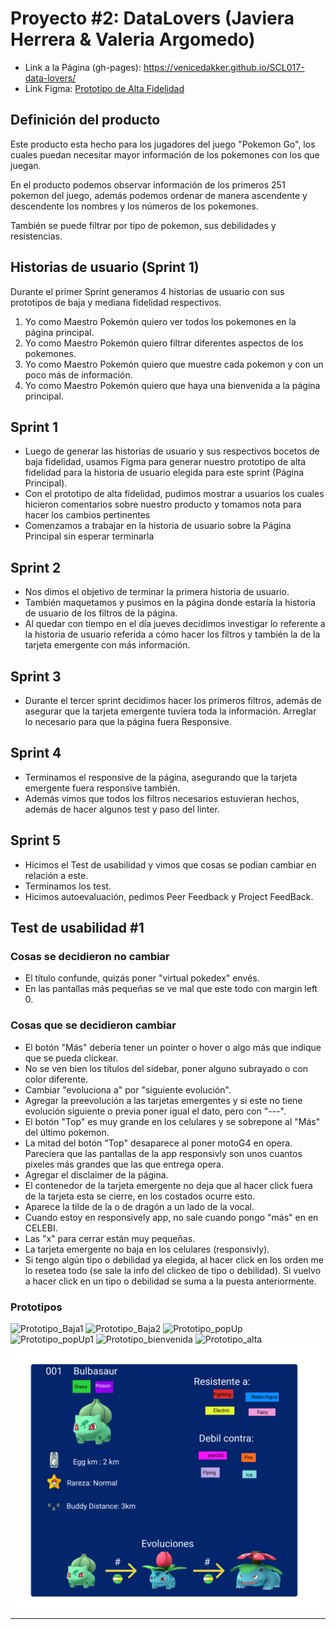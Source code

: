 ﻿# Proyecto #2: DataLovers (Javiera Herrera & Valeria Argomedo)

* Link a la Página (gh-pages): https://venicedakker.github.io/SCL017-data-lovers/ 
* Link Figma: [Prototipo de Alta Fidelidad ](https://www.figma.com/file/fxpUJgdxYroRBwpN3yXuvC/DataLovers-Herrera-and-Argomedo)

## Definición del producto

Este producto esta hecho para los jugadores del juego "Pokemon Go", los cuales puedan necesitar mayor información de los pokemones con los que juegan.

En el producto podemos observar información de los primeros 251 pokemon del juego, además podemos ordenar de manera ascendente y descendente los nombres y los números de los pokemones. 

También se puede filtrar por tipo de pokemon, sus debilidades y resistencias. 

## Historias de usuario (Sprint 1)
Durante el primer Sprint generamos 4 historias de usuario con sus prototipos de baja y mediana fidelidad respectivos. 

1. Yo como Maestro Pokemón quiero ver todos los pokemones en la página principal.
2. Yo como Maestro Pokemón quiero filtrar diferentes aspectos de los pokemones.
3. Yo como Maestro Pokemón quiero que muestre cada pokemon y con un poco más de información.
4. Yo como Maestro Pokemón quiero que haya una bienvenida a la página principal.


## Sprint 1 
* Luego de generar las historias de usuario y sus respectivos bocetos de baja fidelidad, usamos Figma para generar nuestro prototipo de alta fidelidad para la historia de usuario elegida para este sprint (Página Principal).
* Con el prototipo de alta fidelidad, pudimos mostrar a usuarios los cuales hicieron comentarios sobre nuestro producto y tomamos nota para hacer los cambios pertinentes
* Comenzamos a trabajar en la historia de usuario sobre la Página Principal sin esperar terminarla
## Sprint 2
* Nos dimos el objetivo de terminar la primera historia de usuario.
* También maquetamos y pusimos en la página donde estaría la historia de usuario de los filtros de la página. 
* Al quedar con tiempo en el día jueves decidimos investigar lo referente a la historia de usuario referida a cómo hacer los filtros y también la de la tarjeta emergente con más información. 
## Sprint 3
* Durante el tercer sprint decidimos hacer los primeros filtros, además de asegurar que la tarjeta emergente tuviera toda la información. Arreglar lo necesario para que la página fuera Responsive.
## Sprint 4
* Terminamos el responsive de la página, asegurando que la tarjeta emergente fuera responsive también. 
* Además vimos que todos los filtros necesarios estuvieran hechos, además de hacer algunos test y paso del linter.
## Sprint 5
* Hicimos el Test de usabilidad y vimos que cosas se podian cambiar en relación a este. 
* Terminamos los test.
* Hicimos autoevaluación, pedimos Peer Feedback y Project FeedBack.

## Test de usabilidad #1
### Cosas se decidieron no cambiar 
* El título confunde, quizás poner "virtual pokedex" envés.
* En las pantallas más pequeñas se ve mal que este todo con margin left 0. 

### Cosas que se decidieron cambiar
* El botón "Más" debería tener un pointer o hover o algo más que indique que se pueda clickear.
* No se ven bien los títulos del sidebar, poner alguno subrayado o con color diferente.
* Cambiar "evoluciona a"  por "siguiente evolución".
* Agregar la preevolución a las tarjetas emergentes y si este no tiene evolución siguiente o previa poner igual el dato, pero con "---".
* El botón "Top" es muy grande en los celulares y se sobrepone al "Más" del último pokemon.
* La mitad del botón "Top" desaparece al poner motoG4 en opera. Pareciera que las pantallas de la app responsivly son unos cuantos pixeles más grandes que las que entrega opera.
* Agregar el disclaimer de la página.
* El contenedor de la tarjeta emergente no deja que al hacer click fuera de la tarjeta esta se cierre, en los costados ocurre esto.
* Aparece la tilde de la o de dragón a un lado de la vocal.
* Cuando estoy en responsively app, no sale cuando pongo "más" en en CELEBI.
* Las "x" para cerrar están muy pequeñas.
* La tarjeta emergente no baja en los celulares (responsivly).
* Si tengo algún tipo o debilidad ya elegida, al hacer click en los orden me lo resetea todo (se sale la info del clickeo de tipo o debilidad). Si vuelvo a hacer click en un tipo o debilidad se suma a la puesta anteriormente. 

### Prototipos  
![Prototipo_Baja1](/img_prototipo/Prototipo_Baja_Pagina_Principal.png)
![Prototipo_Baja2](/img_prototipo/Prototipo_Baja_Pagina_Principal_iteracion.png)
![Prototipo_popUp](/img_prototipo/Prototipo_Baja_popUp.png)
![Prototipo_popUp1](/img_prototipo/Prototipo_Baja_popUp_iteracion.png)
![Prototipo_bienvenida](/img_prototipo/Prototipo_Baja_Pagina_Bienvenida.png)
![Prototipo_alta](/img_prototipo/Prototipo_Alta_Pagina_Principal.png)
![Prototipo_alta_Popup](/img_prototipo/Prototipo_alta_popUp.png)




***

